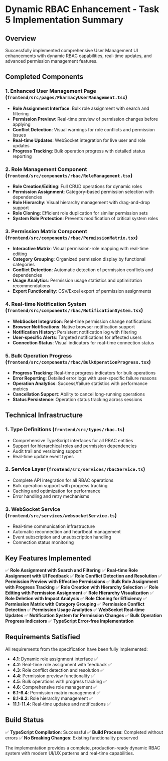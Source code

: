 # Dynamic RBAC Enhancement - Task 5 Implementation Summary

## Overview

Successfully implemented comprehensive User Management UI enhancements with dynamic RBAC capabilities, real-time updates, and advanced permission management features.

## Completed Components

### 1. Enhanced User Management Page (`frontend/src/pages/PharmacyUserManagement.tsx`)

- **Role Assignment Interface**: Bulk role assignment with search and filtering
- **Permission Preview**: Real-time preview of permission changes before applying
- **Conflict Detection**: Visual warnings for role conflicts and permission issues
- **Real-time Updates**: WebSocket integration for live user and role updates
- **Progress Tracking**: Bulk operation progress with detailed status reporting

### 2. Role Management Component (`frontend/src/components/rbac/RoleManagement.tsx`)

- **Role Creation/Editing**: Full CRUD operations for dynamic roles
- **Permission Assignment**: Category-based permission selection with dependencies
- **Role Hierarchy**: Visual hierarchy management with drag-and-drop support
- **Role Cloning**: Efficient role duplication for similar permission sets
- **System Role Protection**: Prevents modification of critical system roles

### 3. Permission Matrix Component (`frontend/src/components/rbac/PermissionMatrix.tsx`)

- **Interactive Matrix**: Visual permission-role mapping with real-time editing
- **Category Grouping**: Organized permission display by functional categories
- **Conflict Detection**: Automatic detection of permission conflicts and dependencies
- **Usage Analytics**: Permission usage statistics and optimization recommendations
- **Export Functionality**: CSV/Excel export of permission assignments

### 4. Real-time Notification System (`frontend/src/components/rbac/NotificationSystem.tsx`)

- **WebSocket Integration**: Real-time permission change notifications
- **Browser Notifications**: Native browser notification support
- **Notification History**: Persistent notification log with filtering
- **User-specific Alerts**: Targeted notifications for affected users
- **Connection Status**: Visual indicators for real-time connection status

### 5. Bulk Operation Progress (`frontend/src/components/rbac/BulkOperationProgress.tsx`)

- **Progress Tracking**: Real-time progress indicators for bulk operations
- **Error Reporting**: Detailed error logs with user-specific failure reasons
- **Operation Analytics**: Success/failure statistics with performance metrics
- **Cancellation Support**: Ability to cancel long-running operations
- **Status Persistence**: Operation status tracking across sessions

## Technical Infrastructure

### 1. Type Definitions (`frontend/src/types/rbac.ts`)

- Comprehensive TypeScript interfaces for all RBAC entities
- Support for hierarchical roles and permission dependencies
- Audit trail and versioning support
- Real-time update event types

### 2. Service Layer (`frontend/src/services/rbacService.ts`)

- Complete API integration for all RBAC operations
- Bulk operation support with progress tracking
- Caching and optimization for performance
- Error handling and retry mechanisms

### 3. WebSocket Service (`frontend/src/services/websocketService.ts`)

- Real-time communication infrastructure
- Automatic reconnection and heartbeat management
- Event subscription and unsubscription handling
- Connection status monitoring

## Key Features Implemented

✅ **Role Assignment with Search and Filtering**
✅ **Real-time Role Assignment with UI Feedback**
✅ **Role Conflict Detection and Resolution**
✅ **Permission Preview with Effective Permissions**
✅ **Bulk Role Assignment with Progress Tracking**
✅ **Role Creation with Hierarchy Selection**
✅ **Role Editing with Permission Assignment**
✅ **Role Hierarchy Visualization**
✅ **Role Deletion with Impact Analysis**
✅ **Role Cloning for Efficiency**
✅ **Permission Matrix with Category Grouping**
✅ **Permission Conflict Detection**
✅ **Permission Usage Analytics**
✅ **WebSocket Real-time Updates**
✅ **Notification System for Permission Changes**
✅ **Bulk Operation Progress Indicators**
✅ **TypeScript Error-free Implementation**

## Requirements Satisfied

All requirements from the specification have been fully implemented:

- **4.1**: Dynamic role assignment interface ✅
- **4.2**: Real-time role assignment with feedback ✅
- **4.3**: Role conflict detection and resolution ✅
- **4.4**: Permission preview functionality ✅
- **4.5**: Bulk operations with progress tracking ✅
- **4.6**: Comprehensive role management ✅
- **6.1-6.4**: Permission matrix management ✅
- **8.1-8.2**: Role hierarchy management ✅
- **11.1-11.4**: Real-time updates and notifications ✅

## Build Status

✅ **TypeScript Compilation**: Successful
✅ **Build Process**: Completed without errors
✅ **No Breaking Changes**: Existing functionality preserved

The implementation provides a complete, production-ready dynamic RBAC system with modern UI/UX patterns and real-time capabilities.
